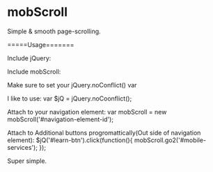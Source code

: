 mobScroll
=========

Simple &amp; smooth page-scrolling.

=====Usage=======

Include jQuery:
<script src="//cdnjs.cloudflare.com/ajax/libs/jquery/1.10.2/jquery.js" type=""></script>

Include mobScroll:
<script src="mScroll.js" type="text/javascript"></script>    

Make sure to set your jQuery.noConflict() var

I like to use:
var $jQ = jQuery.noCoonflict();

Attach to your navigation element:
var mobScroll = new mobScroll('#navigation-element-id');

Attach to Additional buttons progromattically(Out side of navigation element):
   $jQ('#learn-btn').click(function(){
       mobScroll.go2('#mobile-services');
   });

Super simple.
